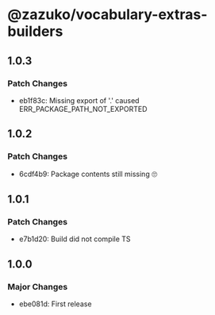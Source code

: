 # @zazuko/vocabulary-extras-builders

## 1.0.3

### Patch Changes

- eb1f83c: Missing export of '.' caused ERR_PACKAGE_PATH_NOT_EXPORTED

## 1.0.2

### Patch Changes

- 6cdf4b9: Package contents still missing 🙄

## 1.0.1

### Patch Changes

- e7b1d20: Build did not compile TS

## 1.0.0

### Major Changes

- ebe081d: First release
